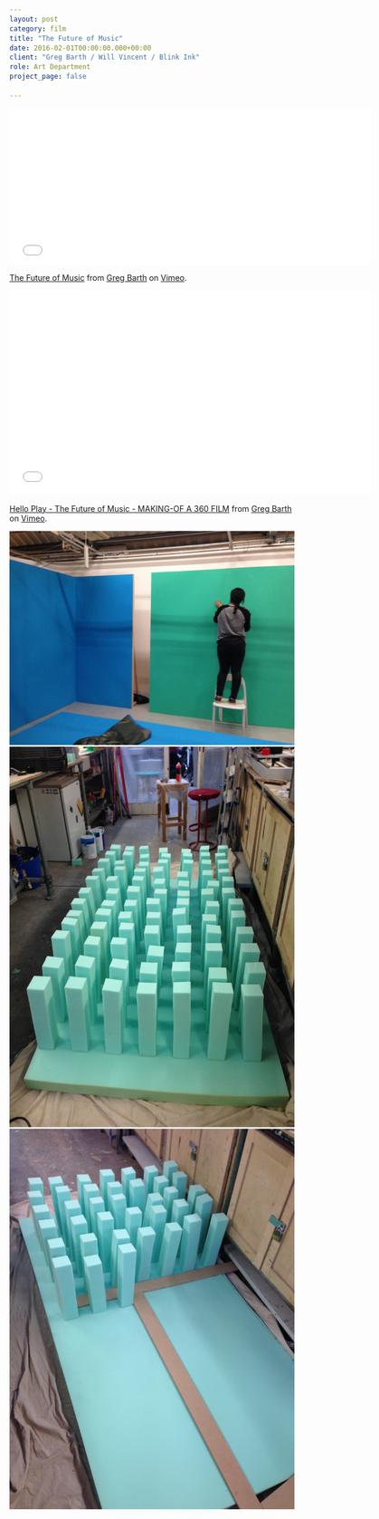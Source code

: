 ```yaml
---
layout: post
category: film
title: "The Future of Music"
date: 2016-02-01T00:00:00.000+00:00
client: "Greg Barth / Will Vincent / Blink Ink"
role: Art Department
project_page: false

---
```

<iframe src="[https://player.vimeo.com/video/202515176](https://player.vimeo.com/video/202515176 "https://player.vimeo.com/video/202515176")" width="640" height="274" frameborder="0" allow="autoplay; fullscreen; gyroscope; accelerometer" allowfullscreen></iframe>

<p><a href="[https://vimeo.com/202515176](https://vimeo.com/202515176 "https://vimeo.com/202515176")">The Future of Music</a> from <a href="[https://vimeo.com/gregbarth](https://vimeo.com/gregbarth "https://vimeo.com/gregbarth")">Greg Barth</a> on <a href="[https://vimeo.com](https://vimeo.com "https://vimeo.com")">Vimeo</a>.</p>

<iframe src="[https://player.vimeo.com/video/157950364?title=0&byline=0&portrait=0](https://player.vimeo.com/video/157950364?title=0&byline=0&portrait=0 "https://player.vimeo.com/video/157950364?title=0&byline=0&portrait=0")" width="640" height="360" frameborder="0" allow="autoplay; fullscreen" allowfullscreen></iframe>

<p><a href="[https://vimeo.com/157950364](https://vimeo.com/157950364 "https://vimeo.com/157950364")">Hello Play - The Future of Music - MAKING-OF A 360 FILM</a> from <a href="[https://vimeo.com/gregbarth](https://vimeo.com/gregbarth "https://vimeo.com/gregbarth")">Greg Barth</a> on <a href="[https://vimeo.com](https://vimeo.com "https://vimeo.com")">Vimeo</a>.</p>

![](/uploads/IMG_4631.jpg)![](/uploads/IMG_4614.jpg)![](/uploads/IMG_4610.jpg)